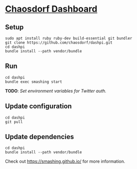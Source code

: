 # [Chaosdorf Dashboard](https://wiki.chaosdorf.de/Dashboard) #

## Setup ##

```
sudo apt install ruby ruby-dev build-essential git bundler
git clone https://github.com/chaosdorf/dashpi.git
cd dashpi
bundle install --path vendor/bundle
```

## Run ##

```
cd dashpi
bundle exec smashing start
```

**TODO**: *Set environment variables for Twitter auth.*

## Update configuration ##

```
cd dashpi
git pull
```

## Update dependencies ##

```
cd dashpi
bundle install --path vendor/bundle
```

Check out https://smashing.github.io/ for more information.
